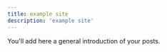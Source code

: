 ```yaml
---
title: example site
description: 'example site'
---
```


You'll add here a general introduction of your posts.
